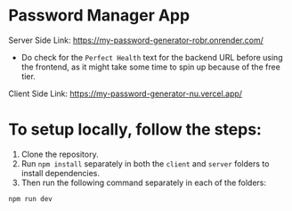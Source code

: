
# Password Manager App
Server Side Link: https://my-password-generator-robr.onrender.com/
- Do check for the `Perfect Health` text for the backend URL before using the frontend, as it might take some time to spin up because of the free tier.

Client Side Link: https://my-password-generator-nu.vercel.app/


# To setup locally, follow the steps:
1. Clone the repository.
2. Run `npm install` separately in both the `client` and `server` folders to install dependencies.
3. Then run the following command separately in each of the folders:
```bash
npm run dev
```